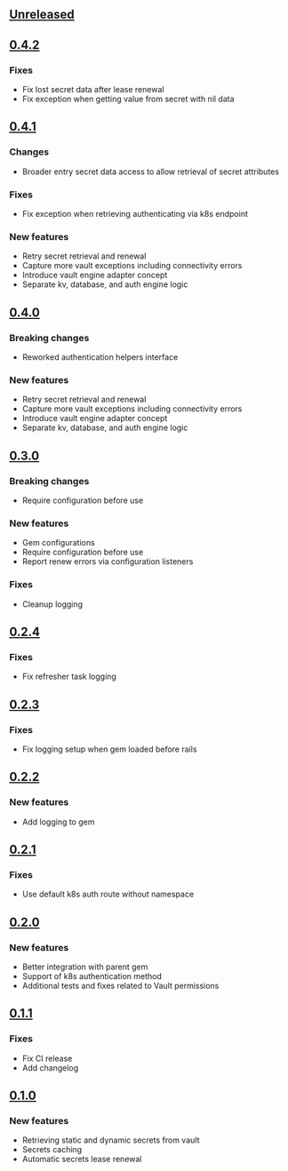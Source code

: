 ## [Unreleased]

## [0.4.2]
### Fixes
- Fix lost secret data after lease renewal
- Fix exception when getting value from secret with nil data

## [0.4.1]
### Changes
- Broader entry secret data access to allow retrieval of secret attributes

### Fixes
- Fix exception when retrieving authenticating via k8s endpoint

### New features
- Retry secret retrieval and renewal
- Capture more vault exceptions including connectivity errors
- Introduce vault engine adapter concept
- Separate kv, database, and auth engine logic

## [0.4.0]
### Breaking changes
- Reworked authentication helpers interface

### New features
- Retry secret retrieval and renewal
- Capture more vault exceptions including connectivity errors
- Introduce vault engine adapter concept
- Separate kv, database, and auth engine logic 

## [0.3.0]
### Breaking changes
- Require configuration before use

### New features
- Gem configurations
- Require configuration before use
- Report renew errors via configuration listeners

### Fixes
- Cleanup logging

## [0.2.4]
### Fixes
- Fix refresher task logging

## [0.2.3]
### Fixes
- Fix logging setup when gem loaded before rails

## [0.2.2]
### New features
- Add logging to gem

## [0.2.1]
### Fixes
- Use default k8s auth route without namespace 

## [0.2.0]
### New features
- Better integration with parent gem
- Support of k8s authentication method
- Additional tests and fixes related to Vault permissions

## [0.1.1]
### Fixes
- Fix CI release
- Add changelog

## [0.1.0]
### New features
- Retrieving static and dynamic secrets from vault
- Secrets caching
- Automatic secrets lease renewal

[Unreleased]: https://github.com/matic-insurance/settings_reader-vault_resolver/compare/0.4.2...HEAD
[0.4.2]: https://github.com/matic-insurance/settings_reader-vault_resolver/commits/0.4.2
[0.4.1]: https://github.com/matic-insurance/settings_reader-vault_resolver/commits/0.4.1
[0.4.0]: https://github.com/matic-insurance/settings_reader-vault_resolver/commits/0.4.0
[0.3.0]: https://github.com/matic-insurance/settings_reader-vault_resolver/commits/0.3.0
[0.2.4]: https://github.com/matic-insurance/settings_reader-vault_resolver/commits/0.2.4
[0.2.3]: https://github.com/matic-insurance/settings_reader-vault_resolver/commits/0.2.3
[0.2.2]: https://github.com/matic-insurance/settings_reader-vault_resolver/commits/0.2.2
[0.2.1]: https://github.com/matic-insurance/settings_reader-vault_resolver/commits/0.2.1
[0.2.0]: https://github.com/matic-insurance/settings_reader-vault_resolver/commits/0.2.0
[0.1.1]: https://github.com/matic-insurance/settings_reader-vault_resolver/commits/0.1.1
[0.1.0]: https://github.com/matic-insurance/settings_reader-vault_resolver/commits/0.1.0

